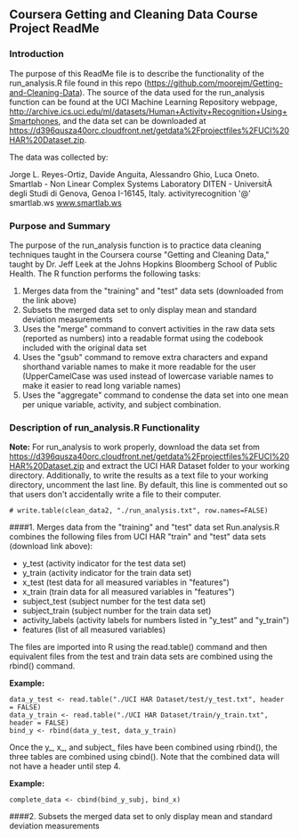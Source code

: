 ## Coursera Getting and Cleaning Data Course Project ReadMe
### Introduction
The purpose of this ReadMe file is to describe the functionality of the run_analysis.R file found in this repo (https://github.com/moorejm/Getting-and-Cleaning-Data). The source of the data used for the run_analysis function can be found at the UCI Machine Learning Repository webpage, http://archive.ics.uci.edu/ml/datasets/Human+Activity+Recognition+Using+Smartphones, and the data set can be downloaded at https://d396qusza40orc.cloudfront.net/getdata%2Fprojectfiles%2FUCI%20HAR%20Dataset.zip.

The data was collected by:

Jorge L. Reyes-Ortiz, Davide Anguita, Alessandro Ghio, Luca Oneto.
Smartlab - Non Linear Complex Systems Laboratory
DITEN - UniversitÃ  degli Studi di Genova, Genoa I-16145, Italy.
activityrecognition '@' smartlab.ws
www.smartlab.ws 

### Purpose and Summary
The purpose of the run_analysis function is to practice data cleaning techniques taught in the Coursera course "Getting and Cleaning Data," taught by Dr. Jeff Leek at the Johns Hopkins Bloomberg School of Public Health. The R function performs the following tasks:

1. Merges data from the "training" and "test" data sets (downloaded from the link above)
2. Subsets the merged data set to only display mean and standard deviation measurements
3. Uses the "merge" command to convert activities in the raw data sets (reported as numbers) into a readable format using the codebook included with the original data set
4. Uses the "gsub" command to remove extra characters and expand shorthand variable names to make it more readable for the user (UpperCamelCase was used instead of lowercase variable names to make it easier to read long variable names)
5. Uses the "aggregate" command to condense the data set into one mean per unique variable, activity, and subject combination.

### Description of run_analysis.R Functionality
**Note:** For run_analysis to work properly, download the data set from https://d396qusza40orc.cloudfront.net/getdata%2Fprojectfiles%2FUCI%20HAR%20Dataset.zip and extract the UCI HAR Dataset folder to your working directory. Additionally, to write the results as a text file to your working directory, uncomment the last line. By default, this line is commented out so that users don't accidentally write a file to their computer.

```
# write.table(clean_data2, "./run_analysis.txt", row.names=FALSE)
```

####1. Merges data from the "training" and "test" data set
Run.analysis.R combines the following files from UCI HAR "train" and "test" data sets (download link above):
* y_test (activity indicator for the test data set)
* y_train (activity indicator for the train data set)
* x_test (test data for all measured variables in "features")
* x_train (train data for all measured variables in "features")
* subject_test (subject number for the test data set)
* subject_train (subject number for the train data set)
* activity_labels (activity labels for numbers listed in "y_test" and "y_train")
* features (list of all measured variables)

The files are imported into R using the read.table() command and then equivalent files from the test and train data sets are combined using the rbind() command.

**Example:**
```
data_y_test <- read.table("./UCI HAR Dataset/test/y_test.txt", header = FALSE)
data_y_train <- read.table("./UCI HAR Dataset/train/y_train.txt", header = FALSE)
bind_y <- rbind(data_y_test, data_y_train)
```

Once the y_, x_, and subject_ files have been combined using rbind(), the three tables are combined using cbind(). Note that the combined data will not have a header until step 4.

**Example:**
```
complete_data <- cbind(bind_y_subj, bind_x)
```

####2. Subsets the merged data set to only display mean and standard deviation measurements

